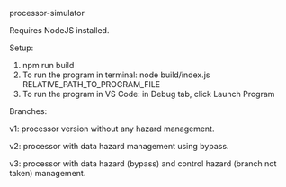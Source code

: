 processor-simulator

Requires NodeJS installed.

Setup:

1. npm run build
2. To run the program in terminal: node build/index.js RELATIVE_PATH_TO_PROGRAM_FILE
3. 
   To run the program in VS Code: in Debug tab, click Launch Program


Branches:

v1: processor version without any hazard management.

v2: processor with data hazard management using bypass.

v3: processor with data hazard (bypass) and control hazard (branch not taken) management.

